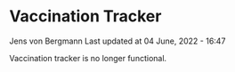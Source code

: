 Vaccination Tracker
================
Jens von Bergmann
Last updated at 04 June, 2022 - 16:47

Vaccination tracker is no longer functional.
